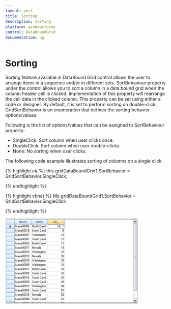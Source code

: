 ```yaml
---
layout: post
title: Sorting
description: sorting
platform: windowsforms
control: DataBoundGrid
documentation: ug
---
```


# Sorting

Sorting feature available in DataBound Grid control allows the user to arrange items in a sequence and/or in different sets. SortBehaviour property under the control allows you to sort a column in a data bound grid when the column header cell is clicked. Implementation of this property will rearrange the cell data in the clicked column. This property can be set using either a code or designer. By default, it is set to perform sorting on double-click. GridSortBehavior is an enumeration that defines the sorting behavior options/values.

Following is the list of options/values that can be assigned to SortBehaviour property:

* SingleClick: Sort column when user clicks once.
* DoubleClick: Sort column when user double-clicks.
* None: No sorting when user clicks.

The following code example illustrates sorting of columns on a single click.




{% highlight c# %}
this.gridDataBoundGrid1.SortBehavior = GridSortBehavior.SingleClick;


{% endhighlight  %}



{% highlight vbnet %}
Me.gridDataBoundGrid1.SortBehavior = GridSortBehavior.SingleClick

{% endhighlight  %}

![](Sorting_images/Sorting_img1.jpeg)



